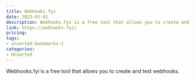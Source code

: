 ```yaml
---
title: Webhooks.fyi
date: 2023-01-01
description: Webhooks.fyi is a free tool that allows you to create and test webhooks.
link: https://webhooks.fyi/
pricing: 
tags: 
- unsorted-bookmarks-1 
categories: 
- Unsorted 
---
```


Webhooks.fyi is a free tool that allows you to create and test webhooks.